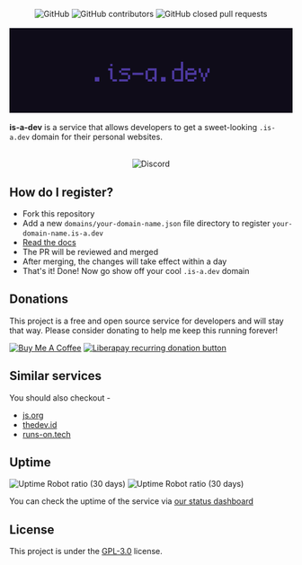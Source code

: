 <p align="center">
   <img alt="GitHub" src="https://img.shields.io/github/license/is-a-dev/register?color=5c46eb&style=for-the-badge"> <img alt="GitHub contributors" src="https://img.shields.io/github/contributors-anon/is-a-dev/register?color=5c46eb&style=for-the-badge"> <img alt="GitHub closed pull requests" src="https://img.shields.io/github/issues-pr-closed/is-a-dev/register?color=5c46eb&style=for-the-badge">
   <br/><br/>
   <img alt="is-a-dev banner" src="/media/banner.png">
   <br/></p>

   **is-a-dev** is a service that allows developers to get a sweet-looking `.is-a.dev` domain for their personal websites.
<p align="center">
   <br/
   <a href="https://discord.gg/PZCGHz4RhQ"><img src="https://discord.com/api/guilds/830872854677422150/widget.png?style=banner2" alt="Discord"></a>
</p>


## How do I register?
* Fork this repository
* Add a new `domains/your-domain-name.json` file directory to register `your-domain-name.is-a.dev`
* [Read the docs](./docs)
* The PR will be reviewed and merged
* After merging, the changes will take effect within a day
* That's it! Done! Now go show off your cool `.is-a.dev` domain


## Donations
This project is a free and open source service for developers and will stay that way.
Please consider donating to help me keep this running forever!

<a href="https://www.buymeacoffee.com/phenax" target="_blank"><img src="https://cdn.buymeacoffee.com/buttons/default-orange.png" alt="Buy Me A Coffee" height="28" width="119"></a>
<a href="https://liberapay.com/phenax" target="_blank"><img src="https://img.shields.io/badge/liberapay-donate-yellow.svg?style=for-the-badge" alt="Liberapay recurring donation button" /></a>


## Similar services
You should also checkout -
* [js.org](https://github.com/js-org/js.org/tree/master)
* [thedev.id](https://github.com/fransallen/thedev.id)
* [runs-on.tech](https://github.com/aakhilv/runs-on.tech)


## Uptime
![Uptime Robot ratio (30 days)](https://img.shields.io/uptimerobot/ratio/m787472645-ec25e3920c7af893a7c66f19?label=uptime%20-%20dns&style=for-the-badge)
![Uptime Robot ratio (30 days)](https://img.shields.io/uptimerobot/ratio/m787472617-240f4d61a5439a87becb2cf9?label=uptime%20-%20redirections&style=for-the-badge)

You can check the uptime of the service via [our status dashboard](https://stats.uptimerobot.com/zY4XKIRVzw)


## License

This project is under the [GPL-3.0](./LICENSE) license.
